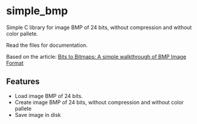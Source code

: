 # simple_bmp
Simple C library for image BMP of 24 bits, without compression and without color pallete.

Read the files for documentation.

Based on the article: [Bits to Bitmaps: A simple walkthrough of BMP Image Format](https://itnext.io/bits-to-bitmaps-a-simple-walkthrough-of-bmp-image-format-765dc6857393)



## Features 
- Load image BMP of 24 bits.
- Create image BMP of 24 bits, without compression and without color pallete
- Save image in disk

